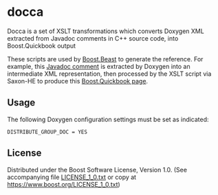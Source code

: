 # docca

Docca is a set of XSLT transformations which converts Doxygen
XML extracted from Javadoc comments in C++ source code, into
Boost.Quickbook output

These scripts are used by
[Boost.Beast](https://github.com/boostorg/beast/)
to generate the reference.
For example, this
[Javadoc comment](https://github.com/boostorg/beast/blob/b7230f12f16fe7a9f7a1ece5be1f607c8552448a/include/boost/beast/core/buffers_cat.hpp#L68])
is extracted by Doxygen into an intermediate XML representation,
then processed by the XSLT script via Saxon-HE to produce this
[Boost.Quickbook page](https://www.boost.org/doc/libs/1_71_0/libs/beast/doc/html/beast/ref/boost__beast__buffers_cat.html).

## Usage

The following Doxygen configuration settings must be set as indicated:

    DISTRIBUTE_GROUP_DOC = YES

## License

Distributed under the Boost Software License, Version 1.0.
(See accompanying file [LICENSE_1_0.txt](LICENSE_1_0.txt) or copy at
https://www.boost.org/LICENSE_1_0.txt)
 
